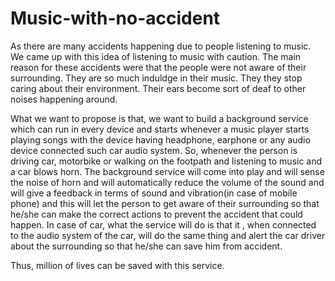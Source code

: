 # Music-with-no-accident

As there are many accidents happening due to people listening to music. We came up with this idea of listening to music with caution. The main reason for these accidents were that the people were not aware of their surrounding. They are so much induldge in their music. They they stop caring about their environment. Their ears become sort of deaf to other noises happening around.

What we want to propose is that, we want to build a background service which can run in every device and starts whenever a music player starts playing songs with the device having headphone, earphone or any audio device connected such car audio system. So, whenever the person is driving car, motorbike or walking on the footpath and listening to music and a car blows horn. The background service will come into play and will sense the noise of horn and will automatically reduce the volume of the sound and will give a feedback in terms of sound and vibration(in case of mobile phone) and this will let the person to get aware of their surrounding so that he/she can make the correct actions to prevent the accident that could happen. In case of car, what the service will do is that it , when connected to the audio system of the car, will do the same thing and alert the car driver about the surrounding so that he/she can save him from accident.

Thus, million of lives can be saved with this service.
